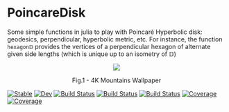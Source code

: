 # PoincareDisk

Some simple functions in julia to play with Poincaré Hyperbolic disk: geodesics, perpendicular, hyperbolic metric, etc. 
For instance, the function `hexagon𝔻` provides the vertices of a perpendicular hexagon of alternate given side lengths (which is unique up to an isometry of 𝔻)
 
 <p align = "center">
<img src = "https://user-images.githubusercontent.com/14992507/191103315-32ab1872-8d9b-4f84-82d5-00e764e389f9.png">
</p>
<p align = "center">
Fig.1 - 4K Mountains Wallpaper
</p>


[![Stable](https://img.shields.io/badge/docs-stable-blue.svg)](https://edljk.github.io/PoincareDisk.jl/stable/)
[![Dev](https://img.shields.io/badge/docs-dev-blue.svg)](https://edljk.github.io/PoincareDisk.jl/dev/)
[![Build Status](https://travis-ci.com/edljk/PoincareDisk.jl.svg?branch=main)](https://travis-ci.com/edljk/PoincareDisk.jl)
[![Build Status](https://ci.appveyor.com/api/projects/status/github/edljk/PoincareDisk.jl?svg=true)](https://ci.appveyor.com/project/edljk/PoincareDisk-jl)
[![Build Status](https://api.cirrus-ci.com/github/edljk/PoincareDisk.jl.svg)](https://cirrus-ci.com/github/edljk/PoincareDisk.jl)
[![Coverage](https://codecov.io/gh/edljk/PoincareDisk.jl/branch/main/graph/badge.svg)](https://codecov.io/gh/edljk/PoincareDisk.jl)
[![Coverage](https://coveralls.io/repos/github/edljk/PoincareDisk.jl/badge.svg?branch=main)](https://coveralls.io/github/edljk/PoincareDisk.jl?branch=main)
